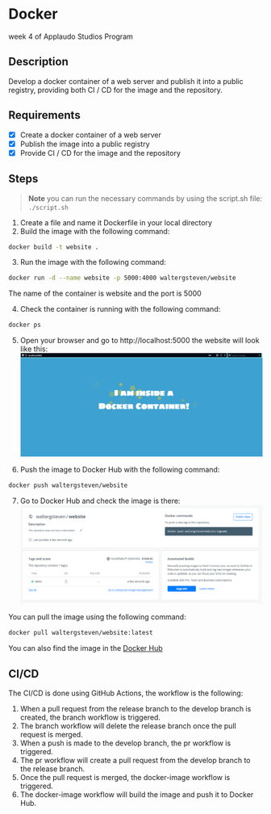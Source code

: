 # Docker
week 4 of Applaudo Studios Program

## Description

Develop a docker container of a web server and publish it into a public registry,
providing both CI / CD for the image and the repository.

## Requirements

- [x] Create a docker container of a web server
- [x] Publish the image into a public registry
- [x] Provide CI / CD for the image and the repository

## Steps

> **Note**
> you can run the necessary commands by using the script.sh file: `./script.sh`

1. Create a file and name it Dockerfile in your local directory
2. Build the image with the following command:

```bash
docker build -t website .
```

3. Run the image with the following command:

```bash
docker run -d --name website -p 5000:4000 waltergsteven/website
```
The name of the container is website and the port is 5000

4. Check the container is running with the following command:

```bash
docker ps
```

5. Open your browser and go to http://localhost:5000 the website will look like this:
![](assets/website.png)

6. Push the image to Docker Hub with the following command:

```bash
docker push waltergsteven/website
```

7. Go to Docker Hub and check the image is there:
![](assets/dockerhub.png)

You can pull the image using the following command:

```bash
docker pull waltergsteven/website:latest
```
You can also find the image in the [Docker Hub](https://hub.docker.com/r/waltergsteven/website)

## CI/CD

The CI/CD is done using GitHub Actions, the workflow is the following:

1. When a pull request from the release branch to the develop branch is created, the branch workflow is triggered.
2. The branch workflow will delete the release branch once the pull request is merged.
3. When a push is made to the develop branch, the pr workflow is triggered.
4. The pr workflow will create a pull request from the develop branch to the release branch.
5. Once the pull request is merged, the docker-image workflow is triggered. 
6. The docker-image workflow will build the image and push it to Docker Hub.